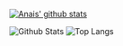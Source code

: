 [![Anais' github stats](https://github-readme-stats.vercel.app/api?username=naistangz&show_icons=true&theme=synthwave)](https://github.com/naistangz/github-readme-stats)

![Github Stats](https://github-readme-stats.vercel.app/api?username=naistangz&count_private=true&show_icons=true)
![Top Langs](https://github-readme-stats.vercel.app/api/top-langs/?username=naistangz&hide=TeX&layout=compact)

<!--START_SECTION:waka-->
          
<!--END_SECTION:waka-->
